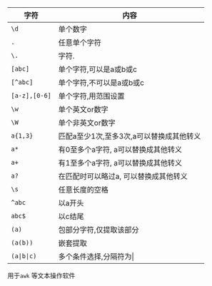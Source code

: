 | 字符          | 内容                                     |
| ------------- | ---------------------------------------- |
| `\d`          | 单个数字                                 |
| `.`           | 任意单个字符                             |
| `\.`          | 字符.                                    |
| `[abc]`       | 单个字符,可以是a或b或c                   |
| `[^abc]`      | 单个字符,不可以是a或b或c                 |
| `[a-z],[0-6]` | 单个字符,用范围设置                      |
| `\w`          | 单个英文or数字                           |
| `\W`          | 单个非英文or数字                         |
| `a{1,3}`      | 匹配a至少1次,至多3次,a可以替换成其他转义 |
| `a*`          | 有0至多个a字符, a可以替换成其他转义      |
| `a+`          | 有1至多个a字符, a可以替换成其他转义      |
| `a?`          | 在匹配时可以略过a, 可以替换成其他转义    |
| `\s`          | 任意长度的空格                           |
| `^abc`        | 以a开头                                  |
| `abc$`        | 以c结尾                                  |
| `(a)`         | 包部分字符,仅提取该部分                  |
| `(a(b))`      | 嵌套提取                                 |
| `(a\|b\|c)`   | 多个条件选择,分隔符为\|                  |

用于`awk` 等文本操作软件


